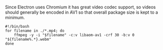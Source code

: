 
Since Electron uses Chromium it has great video codec support, so videos should generally be encoded in AV1 so that overall package size is kept to a minimum.

```
#!/bin/bash
for filename in ./*.mp4; do
    ffmpeg -y -i "$filename" -c:v libaom-av1 -crf 30 -b:v 0  "${filename%.*}.webm"
done
```
